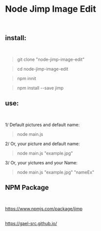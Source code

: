 # Node Jimp Image Edit
</br>

## install:
</br>

> git clone "node-jimp-image-edit" </br>

> cd node-jimp-image-edit </br>

> npm innit </br>

> npm install --save jimp </br>

## use:
</br>

1/ Default pictures and default name:
> node main.js </br>

2/ Or, your picture and default name:
> node main.js "example.jpg" </br>

3/ Or, your yictures and your Name:
> node main.js "example.jpg" "nameEx" </br>

## NPM Package
</br>

https://www.npmjs.com/package/jimp
</br>
</br>

https://gael-src.github.io/
</br>
